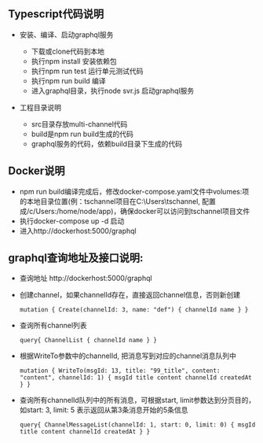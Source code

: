 ## Typescript代码说明
- 安装、编译、启动graphql服务
  - 下载或clone代码到本地 
  - 执行npm install 安装依赖包
  - 执行npm run test 运行单元测试代码
  - 执行npm run build 编译
  - 进入graphql目录，执行node svr.js 启动graphql服务
  
- 工程目录说明
  - src目录存放multi-channel代码
  - build是npm run build生成的代码  
  - graphql服务的代码，依赖build目录下生成的代码  
  
## Docker说明
  - npm run build编译完成后，修改docker-compose.yaml文件中volumes:项的本地目录位置(例：tschannel项目在C:\Users\tschannel, 配置成/c/Users:/home/node/app)，确保docker可以访问到tschannel项目文件
  - 执行docker-compose up -d 启动 
  - 进入http://dockerhost:5000/graphql

## graphql查询地址及接口说明: 
  
  - 查询地址 http://dockerhost:5000/graphql

  - 创建channel，如果channelId存在，直接返回channel信息，否则新创建
  
	  `mutation {
	    Create(channelId: 3, name: "def") {
	      channelId
	      name
	    }
	  }`
   
  - 查询所有channel列表
  
	`query{
      ChannelList {
        channelId
        name
      }
    }`

  - 根据WriteTo参数中的channelId, 把消息写到对应的channel消息队列中
  
	`mutation {
	    WriteTo(msgId: 13, title: "99_title", content: "content", channelId: 1) {
	      msgId
	      title
	      content
	      channelId
	      createdAt
	    }
	  }`


  - 查询所有channelId队列中的所有消息，可根据start, limit参数达到分页目的，如start: 3, limit: 5 表示返回从第3条消息开始的5条信息
  
  	`query{
	    ChannelMessageList(channelId: 1, start: 0, limit: 0) {
	      msgId
	      title
	      content
	      channelId
	      createdAt
	    }
	  }`





